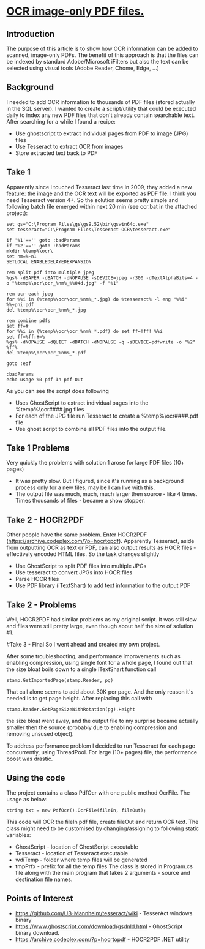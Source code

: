 # [OCR image-only PDF files.](https://github.com/gstolarov/OCR-image-only-PDF-files)

## Introduction
The purpose of this article is to show how OCR information can be added to scanned, image-only PDFs. The benefit of this approach is that the files can be indexed by standard Adobe/Microsoft iFilters but also the text can be selected using visual tools (Adobe Reader, Chome, Edge, ...)

## Background
I needed to add OCR information to thousands of PDF files (stored actually in the SQL server). I wanted to create a script/utility that could be executed daily to index any new PDF files that don't already contain searchable text.  After searching for a while I found a recipe:
- Use ghostscript to extract individual pages from PDF to image (JPG) files
- Use Tesseract to extract OCR from images
- Store extracted text back to PDF

## Take 1
Apparently since I touched Tesseract last time in 2009, they added a new feature: the image and the OCR text will be exported as PDF file. I think you need Tesseract version 4+. So the solution seems pretty simple and following batch file emerged within next 20 min (see ocr.bat in the attached project):
```
set gs="C:\Program Files\gs\gs9.52\bin\gswin64c.exe"
set tesseract="C:\Program Files\Tesseract-OCR\tesseract.exe"

if '%1'=='' goto :badParams
if '%2'=='' goto :badParams
mkdir %temp%\ocr\
set nm=%~n1
SETLOCAL ENABLEDELAYEDEXPANSION 

rem split pdf into multiple jpeg
%gs% -dSAFER -dBATCH -dNOPAUSE -sDEVICE=jpeg -r300 -dTextAlphaBits=4 -o "%temp%\ocr\ocr_%nm%_%%04d.jpg" -f "%1"

rem ocr each jpeg
for %%i in (%temp%\ocr\ocr_%nm%_*.jpg) do %tesseract% -l eng "%%i" %%~pni pdf
del %temp%\ocr\ocr_%nm%_*.jpg

rem combine pdfs
set ff=#
for %%i in (%temp%\ocr\ocr_%nm%_*.pdf) do set ff=!ff! %%i
set ff=%ff:#=%
%gs% -dNOPAUSE -dQUIET -dBATCH -dNOPAUSE -q -sDEVICE=pdfwrite -o "%2" %ff%
del %temp%\ocr\ocr_%nm%_*.pdf

goto :eof

:badParams
echo usage %0 pdf-In pdf-Out
```
As you can see the script does following
- Uses GhostScript to extract individual pages into the %temp%\ocr\####.jpg files
- For each of the JPG file run Tesseract to create a %temp%\ocr\####.pdf file
- Use ghost script to combine all PDF files into the output file.

## Take 1 Problems
Very quickly the problems with solution 1 arose for large PDF files (10+ pages) 

- It was pretty slow. But I figured, since it's running as a background process only for a new files, may be I can live with this.
- The output file was much, much, much larger then source - like 4 times. Times thousands of files - became a show stopper.

## Take 2 - HOCR2PDF
Other people have the same problem. Enter HOCR2PDF (https://archive.codeplex.com/?p=hocrtopdf). Apparently Tesseract, aside from outputting OCR as text or PDF, can also output results as HOCR files - effectively encoded HTML files. So the task changes slightly

- Use GhostScript to split PDF files into multiple JPGs
- Use tesseract to convert JPGs into HOCR files
- Parse HOCR files
- Use PDF library (iTextShart) to add text information to the output PDF

## Take 2 - Problems
Well, HOCR2PDF had similar problems as my original script. It was still slow and files were still pretty large, even though about half the size of solution #1. 

#Take 3 - Final
So I went ahead and created my own project.

After some troubleshooting, and performance improvements such as enabling compression, using single font for a whole page, I found out that the size bloat boils down to a single iTextShart function call
```
stamp.GetImportedPage(stamp.Reader, pg)
```
That call alone seems to add about 30K per page. And the only reason it's needed is to get page height. After replacing this call with
```
stamp.Reader.GetPageSizeWithRotation(pg).Height
```
the size bloat went away, and the output file to my surprise became actually smaller then the source (probably due to enabling compression and removing unsused object).

To address performance problem I decided to run Tesseract for each page concurrently, using ThreadPool. For large (10+ pages) file, the performance boost was drastic. 

## Using the code
The project contains a class PdfOcr with one public method OcrFile. The usage as below:
```
string txt = new PdfOcr().OcrFile(fileIn, fileOut);
```

This code will OCR the fileIn pdf file, create fileOut and return OCR text. The class might need to be customised by changing/assigning to following static variables:
- GhostScript - location of GhostScript executable
- Tesseract - location of Tesseract executable.
- wdiTemp - folder where temp files will be generated
- tmpPrfx - prefix for all the temp files
The class is stored in Program.cs file along with the main program that takes 2 arguments - source and destination file names.                       
               

## Points of Interest
- https://github.com/UB-Mannheim/tesseract/wiki - TesserAct windows binary 
- https://www.ghostscript.com/download/gsdnld.html - GhostScript binary download.
- https://archive.codeplex.com/?p=hocrtopdf - HOCR2PDF .NET utility
